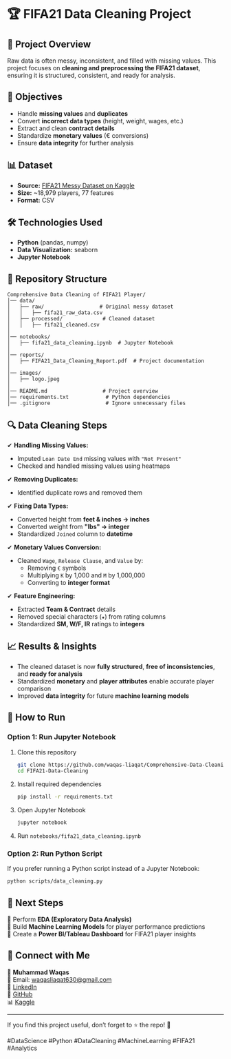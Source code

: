 # 🏆 FIFA21 Data Cleaning Project  

## 📌 Project Overview  
Raw data is often messy, inconsistent, and filled with missing values. This project focuses on **cleaning and preprocessing the FIFA21 dataset**, ensuring it is structured, consistent, and ready for analysis.  

## 🎯 Objectives  
- Handle **missing values** and **duplicates**  
- Convert **incorrect data types** (height, weight, wages, etc.)  
- Extract and clean **contract details**  
- Standardize **monetary values** (€ conversions)  
- Ensure **data integrity** for further analysis  

## 📊 Dataset  
- **Source:** [FIFA21 Messy Dataset on Kaggle](https://www.kaggle.com/datasets/yagunnersya/fifa-21-messy-raw-dataset-for-cleaning-exploring)  
- **Size:** ~18,979 players, 77 features  
- **Format:** CSV  

## 🛠️ Technologies Used  
- **Python** (pandas, numpy)  
- **Data Visualization:** seaborn  
- **Jupyter Notebook**  

## 📂 Repository Structure  
```
Comprehensive Data Cleaning of FIFA21 Player/
│── data/
│   ├── raw/                  # Original messy dataset
│   │   ├── fifa21_raw_data.csv
│   ├── processed/             # Cleaned dataset
│   │   ├── fifa21_cleaned.csv
│
│── notebooks/
│   ├── fifa21_data_cleaning.ipynb  # Jupyter Notebook
│
│── reports/
│   ├── FIFA21_Data_Cleaning_Report.pdf  # Project documentation
│
│── images/
│   ├── logo.jpeg
│
│── README.md                  # Project overview
│── requirements.txt            # Python dependencies
│── .gitignore                  # Ignore unnecessary files
```

## 🔍 Data Cleaning Steps  
✔ **Handling Missing Values:**  
- Imputed `Loan Date End` missing values with `"Not Present"`  
- Checked and handled missing values using heatmaps  

✔ **Removing Duplicates:**  
- Identified duplicate rows and removed them  

✔ **Fixing Data Types:**  
- Converted height from **feet & inches → inches**  
- Converted weight from **"lbs" → integer**  
- Standardized `Joined` column to **datetime**  

✔ **Monetary Values Conversion:**  
- Cleaned `Wage`, `Release Clause`, and `Value` by:  
  - Removing `€` symbols  
  - Multiplying `K` by 1,000 and `M` by 1,000,000  
  - Converting to **integer format**  

✔ **Feature Engineering:**  
- Extracted **Team & Contract** details  
- Removed special characters (`★`) from rating columns  
- Standardized **SM, W/F, IR** ratings to **integers**  

## 📈 Results & Insights  
- The cleaned dataset is now **fully structured**, **free of inconsistencies**, and **ready for analysis**  
- Standardized **monetary** and **player attributes** enable accurate player comparison  
- Improved **data integrity** for future **machine learning models**  

## 🚀 How to Run  
### **Option 1: Run Jupyter Notebook**  
1. Clone this repository  
   ```bash
   git clone https://github.com/waqas-liaqat/Comprehensive-Data-Cleaning-of-FIFA21-Player.git
   cd FIFA21-Data-Cleaning
   ```
2. Install required dependencies  
   ```bash
   pip install -r requirements.txt
   ```
3. Open Jupyter Notebook  
   ```bash
   jupyter notebook
   ```
4. Run `notebooks/fifa21_data_cleaning.ipynb`  

### **Option 2: Run Python Script**  
If you prefer running a Python script instead of a Jupyter Notebook:  
```bash
python scripts/data_cleaning.py
```

## 📌 Next Steps  
🔹 Perform **EDA (Exploratory Data Analysis)**  
🔹 Build **Machine Learning Models** for player performance predictions  
🔹 Create a **Power BI/Tableau Dashboard** for FIFA21 player insights  

## 🤝 Connect with Me  
👤 **Muhammad Waqas**  
📧 Email: [waqasliaqat630@gmail.com](mailto:waqasliaqat630@gmail.com)  
🔗 [LinkedIn](https://www.linkedin.com/in/muhammad-waqas-liaqat/)  
📂 [GitHub](https://github.com/waqas-liaqat)  
📊 [Kaggle](https://www.kaggle.com/muhammadwaqas630)  

---

If you find this project useful, don’t forget to ⭐ the repo! 🚀  

#DataScience #Python #DataCleaning #MachineLearning #FIFA21 #Analytics  

